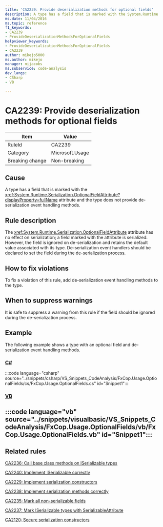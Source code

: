 ```yaml
---
title: 'CA2239: Provide deserialization methods for optional fields'
description: A type has a field that is marked with the System.Runtime.Serialization.OptionalFieldAttribute attribute and the type does not provide deserialization event handling methods.
ms.date: 11/04/2016
ms.topic: reference
f1_keywords:
- CA2239
- ProvideDeserializationMethodsForOptionalFields
helpviewer_keywords:
- ProvideDeserializationMethodsForOptionalFields
- CA2239
author: mikejo5000
ms.author: mikejo
manager: mijacobs
ms.subservice: code-analysis
dev_langs:
- CSharp
- VB

---
```


# CA2239: Provide deserialization methods for optional fields

|Item|Value|
|-|-|
|RuleId|CA2239|
|Category|Microsoft.Usage|
|Breaking change|Non-breaking|

## Cause

A type has a field that is marked with the <xref:System.Runtime.Serialization.OptionalFieldAttribute?displayProperty=fullName> attribute and the type does not provide de-serialization event handling methods.

## Rule description

The <xref:System.Runtime.Serialization.OptionalFieldAttribute> attribute has no effect on serialization; a field marked with the attribute is serialized. However, the field is ignored on de-serialization and retains the default value associated with its type. De-serialization event handlers should be declared to set the field during the de-serialization process.

## How to fix violations

To fix a violation of this rule, add de-serialization event handling methods to the type.

## When to suppress warnings

It is safe to suppress a warning from this rule if the field should be ignored during the de-serialization process.

## Example

The following example shows a type with an optional field and de-serialization event handling methods.

### [C#](#tab/csharp)

:::code language="csharp" source="../snippets/csharp/VS_Snippets_CodeAnalysis/FxCop.Usage.OptionalFields/cs/FxCop.Usage.OptionalFields.cs" id="Snippet1":::

### [VB](#tab/vb)

:::code language="vb" source="../snippets/visualbasic/VS_Snippets_CodeAnalysis/FxCop.Usage.OptionalFields/vb/FxCop.Usage.OptionalFields.vb" id="Snippet1":::
---

## Related rules

[CA2236: Call base class methods on ISerializable types](../code-quality/ca2236.md)

[CA2240: Implement ISerializable correctly](../code-quality/ca2240.md)

[CA2229: Implement serialization constructors](/dotnet/fundamentals/code-analysis/quality-rules/ca2229)

[CA2238: Implement serialization methods correctly](../code-quality/ca2238.md)

[CA2235: Mark all non-serializable fields](/dotnet/fundamentals/code-analysis/quality-rules/ca2235)

[CA2237: Mark ISerializable types with SerializableAttribute](/dotnet/fundamentals/code-analysis/quality-rules/ca2237)

[CA2120: Secure serialization constructors](../code-quality/ca2120.md)
